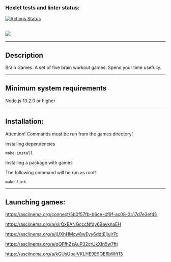### Hexlet tests and linter status:

[![Actions Status](https://github.com/lofty777/frontend-project-44/workflows/hexlet-check/badge.svg)](https://github.com/lofty777/frontend-project-44/actions)

## <a href="https://codeclimate.com/github/lofty777/frontend-project-44/maintainability"><img src="https://api.codeclimate.com/v1/badges/5ef90c77811d2b9c290a/maintainability" /></a>

---

## Description

Brain Games. A set of five brain workout games. Spend your time usefully.

---


## Minimum system requirements

Node.js 13.2.0 or higher

---

## Installation:

Attention! Commands must be run from the games directory!

Installing dependencies

```
make install
```

Installing a package with games

The following command will be run as root!

```
make link
```

---

## Launching games:

https://asciinema.org/connect/5b0f57fb-b6ce-4f9f-ac08-3c17d7e3ef45

https://asciinema.org/a/xirQxEANGcccNfdy6BavknaEH

https://asciinema.org/a/jUXhHMcw8wEyy6ddtEIjuir7c

https://asciinema.org/a/qQFfhZzAuP32crUkXIn5w7ftj

https://asciinema.org/a/kGUsUpaiVKLHE9E9QE6bWft13
